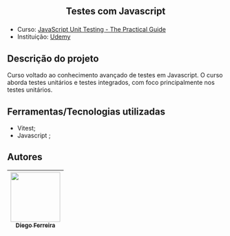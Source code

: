 ## <p align="center">Testes com Javascript</p>

* Curso: [JavaScript Unit Testing - The Practical Guide](https://www.udemy.com/course/javascript-unit-testing-the-practical-guide)
* Instituição: [Udemy](https://www.udemy.com)

## Descrição do projeto
Curso voltado ao conhecimento avançado de testes em Javascript. O curso aborda testes unitários e testes integrados, com foco principalmente nos testes unitários.

## Ferramentas/Tecnologias utilizadas
* Vitest;
* Javascript ;


## Autores
| [<img src="https://avatars.githubusercontent.com/u/97759524?v=4" width=115><br><sub>Diego Ferreira</sub>](https://github.com/diegonf) | 
| :---: |